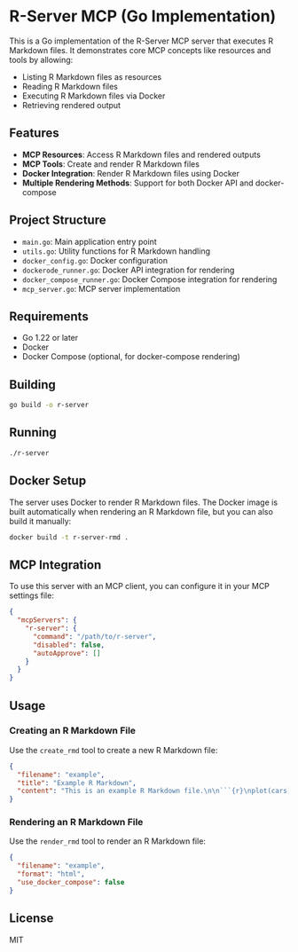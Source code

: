 # R-Server MCP (Go Implementation)

This is a Go implementation of the R-Server MCP server that executes R Markdown files. It demonstrates core MCP concepts like resources and tools by allowing:

- Listing R Markdown files as resources
- Reading R Markdown files
- Executing R Markdown files via Docker
- Retrieving rendered output

## Features

- **MCP Resources**: Access R Markdown files and rendered outputs
- **MCP Tools**: Create and render R Markdown files
- **Docker Integration**: Render R Markdown files using Docker
- **Multiple Rendering Methods**: Support for both Docker API and docker-compose

## Project Structure

- `main.go`: Main application entry point
- `utils.go`: Utility functions for R Markdown handling
- `docker_config.go`: Docker configuration
- `dockerode_runner.go`: Docker API integration for rendering
- `docker_compose_runner.go`: Docker Compose integration for rendering
- `mcp_server.go`: MCP server implementation

## Requirements

- Go 1.22 or later
- Docker
- Docker Compose (optional, for docker-compose rendering)

## Building

```bash
go build -o r-server
```

## Running

```bash
./r-server
```

## Docker Setup

The server uses Docker to render R Markdown files. The Docker image is built automatically when rendering an R Markdown file, but you can also build it manually:

```bash
docker build -t r-server-rmd .
```

## MCP Integration

To use this server with an MCP client, you can configure it in your MCP settings file:

```json
{
  "mcpServers": {
    "r-server": {
      "command": "/path/to/r-server",
      "disabled": false,
      "autoApprove": []
    }
  }
}
```

## Usage

### Creating an R Markdown File

Use the `create_rmd` tool to create a new R Markdown file:

```json
{
  "filename": "example",
  "title": "Example R Markdown",
  "content": "This is an example R Markdown file.\n\n```{r}\nplot(cars)\n```"
}
```

### Rendering an R Markdown File

Use the `render_rmd` tool to render an R Markdown file:

```json
{
  "filename": "example",
  "format": "html",
  "use_docker_compose": false
}
```

## License

MIT
